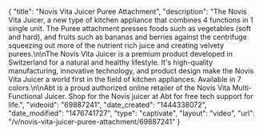 {
    "title": "Novis Vita Juicer Puree Attachment",
    "description": "The Novis Vita Juicer, a new type of kitchen appliance that combines 4 functions in 1 single unit. The Puree attachment presses foods such as vegetables (soft and hard), and fruits such as bananas and berries against the centrifuge squeezing out more of the nutrient rich juice and creating velvety purees.\n\nThe Novis Vita Juicer is a premium product developed in Switzerland for a natural and healthy lifestyle. It's high-quality manufacturing, innovative technology, and product design make the Novis Vita Juicer a world first in the field of kitchen appliances. Available in 7 colors.\n\nAbt is a proud authorized online retailer of the Novis Vita Multi-Functional Juicer. Shop for the Novis juicer at Abt for free tech support for life.",
    "videoid": "69887241",
    "date_created": "1444338072",
    "date_modified": "1476741727",
    "type": "captivate",
    "layout": "video",
    "url": "\/v\/novis-vita-juicer-puree-attachment\/69887241"
}